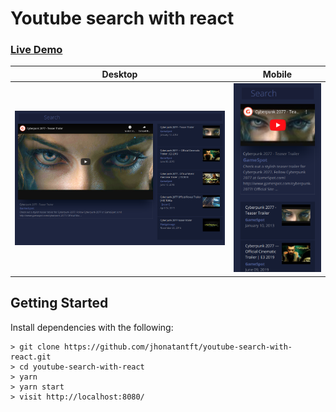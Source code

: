 # Youtube search with react

### [Live Demo](https://jhonatantft.github.io/youtube-search-with-react/)

Desktop             |  Mobile
:-------------------------:|:-------------------------:
![Desktop](sample/sample.png)  |  ![Mobile](sample/sample-mobile.png)

## Getting Started

Install dependencies with the following:

```
> git clone https://github.com/jhonatantft/youtube-search-with-react.git
> cd youtube-search-with-react
> yarn
> yarn start
> visit http://localhost:8080/
```
